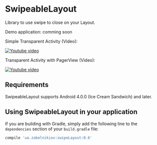 
SwipeableLayout
================

Library to use swipe to close on your Layout.

Demo application: comming soon

Simple Transparent Activity (Video): 

[![Youtube video](https://pp.vk.me/c624217/v624217564/5232d/ngC3U5dReK4.jpg)](https://www.youtube.com/watch?v=bY_j41duY0E&feature=youtu.be)

Transparent Activity with PagerView (Video): 

[![Youtube video](https://pp.vk.me/c624218/v624218564/4e907/Z9kWinmUbFM.jpg )](https://youtu.be/BlwmiTlm8Ro)

## Requirements

SwipeableLayout supports Android 4.0.0 (Ice Cream Sandwich) and later. 

## Using SwipeableLayout in your application

If you are building with Gradle, simply add the following line to the `dependencies` section of your `build.gradle` file:

```groovy
compile 'ua.zabelnikiov:swipeLayout:0.6'
```
